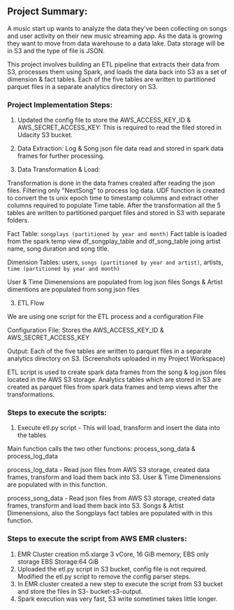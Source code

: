 ## Project Summary:

A music start up wants to analyze the data they've been collecting on songs and user activity on their new music streaming app.
As the data is growing they want to move from data warehouse to a data lake.
Data storage will be in S3 and the type of file is JSON.

This project involves building an ETL pipeline that extracts their data from S3, processes them using Spark, and loads the data back into S3 as a set of dimension & fact tables. Each of the five tables are written to partitioned parquet files in a separate analytics directory on S3.


### Project Implementation Steps:

1. Updated the config file to store the AWS_ACCESS_KEY_ID & AWS_SECRET_ACCESS_KEY: This is required to read the filed stored in Udacity S3 bucket.


2. Data Extraction: Log & Song json file data read and stored in spark data frames for further processing. 


3. Data Transformation & Load: 

Transformation is done in the data frames created after reading the json files. Filtering only "NextSong" to process log data.
UDF function is created to convert the ts unix epoch time to timestamp columns and extract other columns required to populate Time table.
After the transformation all the 5 tables are written to partitioned parquet files and stored in S3 with separate folders.

Fact Table: ```songplays (partitioned by year and month)```
Fact table is loaded from the spark temp view df_songplay_table and df_song_table joing artist name, song duration and song title.

Dimension Tables: users, ``songs (partitioned by year and artist)``, artists, ```time (partitioned by year and month)```

User & Time Dimenensions are populated from log json files
Songs & Artist dimentions are populated from song json files


3. ETL Flow

We are using one script for the ETL process and a configuration File

Configuration File: Stores the AWS_ACCESS_KEY_ID & AWS_SECRET_ACCESS_KEY

Output: Each of the five tables are written to parquet files in a separate analytics directory on S3. (Screenshots uploaded in my Project Workspace)

ETL script is used to create spark data frames from the song & log json files located in the AWS S3 storage. 
Analytics tables which are stored in S3 are created as parquet files from spark data frames and temp views after the transformations.


### Steps to execute the scripts:

1.  Execute etl.py script  - This will load, transform and insert the data into the tables

Main function calls the two other functions: process_song_data & process_log_data

process_log_data - Read json files from AWS S3 storage, created data frames, transform and load them back into S3. 
User & Time Dimenensions are populated with in this function.

process_song_data - Read json files from AWS S3 storage, created data frames, transform and load them back into S3. 
Songs & Artist Dimenensions, also the Songplays fact tables are populated with in this function.

### Steps to execute the script from AWS EMR clusters:

1. EMR Cluster creation
m5.xlarge
3 vCore, 16 GiB memory, EBS only storage
EBS Storage:64 GiB
2. Uploaded the etl.py script in S3 bucket, config file is not required. Modified the etl.py script to remove the config parser steps.
3. In EMR cluster created a new step to execute the script from S3 bucket and store the files in S3- bucket-s3-output.
4. Spark execution was very fast, S3 write sometimes takes little longer.



